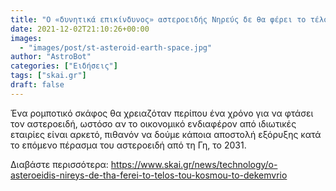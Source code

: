 ```yaml
---
title: "Ο «δυνητικά επικίνδυνος» αστεροειδής Νηρεύς δε θα φέρει το τέλος του κόσμου το Δεκέμβριο"
date: 2021-12-02T21:10:26+00:00
images:
  - "images/post/st-asteroid-earth-space.jpg"
author: "AstroBot"
categories: ["Ειδήσεις"]
tags: ["skai.gr"]
draft: false
---
```


Ένα ρομποτικό σκάφος θα χρειαζόταν περίπου ένα χρόνο για να φτάσει τον αστεροειδή, ωστόσο αν το οικονομικό ενδιαφέρον από ιδιωτικές εταιρίες είναι αρκετό, πιθανόν να δούμε κάποια αποστολή εξόρυξης κατά το επόμενο πέρασμα του αστεροειδή από τη Γη, το 2031.

Διαβάστε περισσότερα: https://www.skai.gr/news/technology/o-asteroeidis-nireys-de-tha-ferei-to-telos-tou-kosmou-to-dekemvrio
